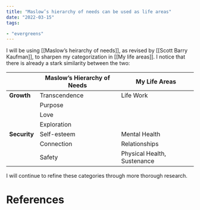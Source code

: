 ```yaml
---
title: "Maslow’s hierarchy of needs can be used as life areas"
date: "2022-03-15"
tags:

- "evergreens"
---
```


I will be using [[Maslow’s heirarchy of needs]], as revised by [[Scott Barry Kaufman]], to sharpen my categorization in [[My life areas]]. I notice that there is already a stark similarity between the two:

|              | **Maslow’s Hierarchy of Needs** | **My Life Areas**           |
| ------------ | ------------------------------- | --------------------------- |
| **Growth**   | Transcendence                   | Life Work                   |
|              | Purpose                         |                             |
|              | Love                            |                             |
|              | Exploration                     |                             |
| **Security** | Self-esteem                     | Mental Health               |
|              | Connection                      | Relationships               |
|              | Safety                          | Physical Health, Sustenance |

I will continue to refine these categories through more thorough research.

# References

